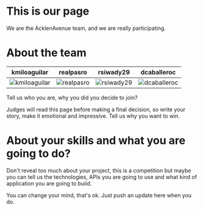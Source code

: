 This is our page
================

We are the AcklenAvenue team, and we are really participating.


About the team
===========================

| kmiloaguilar | realpasro | rsiwady29 | dcaballeroc
|--- |--- |--- |---
| ![kmiloaguilar](https://pbs.twimg.com/profile_images/468754688364802048/rwKwnz_g_400x400.jpeg) | ![realpasro](https://pbs.twimg.com/profile_images/3761557269/797d18c3cf075032a6acffbdb96cb945.jpeg) | ![rsiwady29](https://pbs.twimg.com/profile_images/434762726921887744/_VHiAI9E.jpeg) | ![dcaballeroc](https://pbs.twimg.com/profile_images/513260359398871040/z-_436ig.jpeg) |



Tell us who you are, why you did you decide to join?

Judges will read this page before making a final decision, so write your story, make it emotional and impressive.
Tell us why you want to win.


About your skills and what you are going to do?
=======
Don't reveal too much about your project, this is a competition but maybe
you can tell us the technologies, APIs you are going to use and what kind
of application you are going to build.

You can change your mind, that's ok. Just push an update here when you do.


